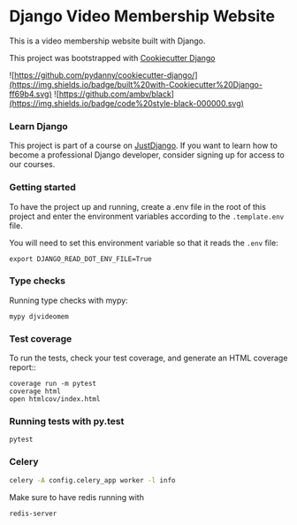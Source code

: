 # Django Video Membership Website

This is a video membership website built with Django.

This project was bootstrapped with [Cookiecutter Django](https://github.com/pydanny/cookiecutter-django/)

![https://github.com/pydanny/cookiecutter-django/](https://img.shields.io/badge/built%20with-Cookiecutter%20Django-ff69b4.svg)
![https://github.com/ambv/black](https://img.shields.io/badge/code%20style-black-000000.svg)

### Learn Django

This project is part of a course on [JustDjango](https://learn.justdjango.com). If you want to learn how to become a professional Django developer, consider signing up for access to our courses.

### Getting started

To have the project up and running, create a .env file in the root of this project and enter the environment variables according to the `.template.env` file.

You will need to set this environment variable so that it reads the `.env` file:

```
export DJANGO_READ_DOT_ENV_FILE=True
```

### Type checks

Running type checks with mypy:

```
mypy djvideomem
```

### Test coverage

To run the tests, check your test coverage, and generate an HTML coverage report::

```
coverage run -m pytest
coverage html
open htmlcov/index.html
```

### Running tests with py.test

```
pytest
```

### Celery

```bash
celery -A config.celery_app worker -l info
```

Make sure to have redis running with

```
redis-server
```